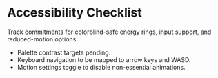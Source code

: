 # Accessibility Checklist

Track commitments for colorblind-safe energy rings, input support, and reduced-motion options.

- Palette contrast targets pending.
- Keyboard navigation to be mapped to arrow keys and WASD.
- Motion settings toggle to disable non-essential animations.
